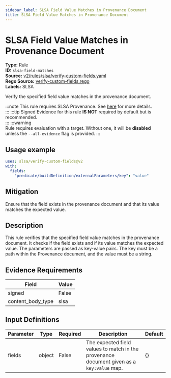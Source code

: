 ```yaml
---
sidebar_label: SLSA Field Value Matches in Provenance Document
title: SLSA Field Value Matches in Provenance Document
---  
```

# SLSA Field Value Matches in Provenance Document  
**Type:** Rule  
**ID:** `slsa-field-matches`  
**Source:** [v2/rules/slsa/verify-custom-fields.yaml](https://github.com/scribe-public/sample-policies/blob/main/v2/rules/slsa/verify-custom-fields.yaml)  
**Rego Source:** [verify-custom-fields.rego](https://github.com/scribe-public/sample-policies/blob/main/v2/rules/slsa/verify-custom-fields.rego)  
**Labels:** SLSA  

Verify the specified field value matches in the provenance document.

:::note 
This rule requires SLSA Provenance. See [here](/docs/valint/help/valint_slsa) for more details.  
::: 
:::tip 
Signed Evidence for this rule **IS NOT** required by default but is recommended.  
::: 
:::warning  
Rule requires evaluation with a target. Without one, it will be **disabled** unless the `--all-evidence` flag is provided.
::: 

## Usage example

```yaml
uses: slsa/verify-custom-fields@v2
with:
  fields:
    "predicate/buildDefinition/externalParameters/key": "value"
```

## Mitigation  
Ensure that the field exists in the provenance document and that its value matches the expected value.


## Description  
This rule verifies that the specified field value matches in the provenance document.
It checks if the field exists and if its value matches the expected value.
The parameters are passed as key-value pairs.
The key must be a path within the Provenance document, and the value must be a string.

## Evidence Requirements  
| Field | Value |
|-------|-------|
| signed | False |
| content_body_type | slsa |

## Input Definitions  
| Parameter | Type | Required | Description | Default |
|-----------|------|----------|-------------| --------|
| fields | object | False | The expected field values to match in the provenance document given as a `key:value` map. | {} |

